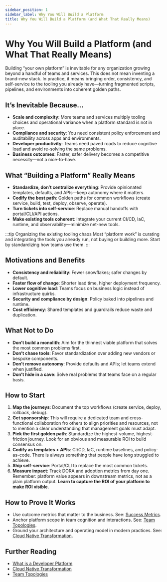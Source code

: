```yaml
---
sidebar_position: 1
sidebar_label: Why You Will Build a Platform
title: Why You Will Build a Platform (and What That Really Means)
---
```


# Why You Will Build a Platform (and What That Really Means)

Building “your own platform” is inevitable for any organization growing beyond a handful of teams and services. This does not mean inventing a brand-new stack. In practice, it means bringing order, consistency, and self-service to the tooling you already have—turning fragmented scripts, pipelines, and environments into coherent golden paths.

## It’s Inevitable Because…
- **Scale and complexity**: More teams and services multiply tooling choices and operational variance when a platform standard is not in place.
- **Compliance and security**: You need consistent policy enforcement and auditability across apps and environments.
- **Developer productivity**: Teams need paved roads to reduce cognitive load and avoid re-solving the same problems.
- **Business outcomes**: Faster, safer delivery becomes a competitive necessity—not a nice-to-have.

## What “Building a Platform” Really Means
- **Standardize, don’t centralize everything**: Provide opinionated templates, defaults, and APIs—keep autonomy where it matters.
- **Codify the best path**: Golden paths for common workflows (create service, build, test, deploy, observe, operate).
- **Turn tickets into self-service**: Replace manual handoffs with portal/CLI/API actions.
- **Make existing tools coherent**: Integrate your current CI/CD, IaC, runtime, and observability—minimize net-new tools.

:::tip Organizing the existing tooling chaos
Most “platform work” is curating and integrating the tools you already run, not buying or building more. Start by standardizing how teams use them.
:::

## Motivations and Benefits
- **Consistency and reliability**: Fewer snowflakes; safer changes by default.
- **Faster flow of change**: Shorter lead time, higher deployment frequency.
- **Lower cognitive load**: Teams focus on business logic instead of infrastructure quirks.
- **Security and compliance by design**: Policy baked into pipelines and runtime.
- **Cost efficiency**: Shared templates and guardrails reduce waste and duplication.

## What Not to Do
- **Don’t build a monolith**: Aim for the thinnest viable platform that solves the most common problems first.
- **Don’t chase tools**: Favor standardization over adding new vendors or bespoke components.
- **Don’t remove autonomy**: Provide defaults and APIs; let teams extend when justified.
- **Don’t hide in a cave**: Solve real problems that teams face on a regular basis.

## How to Start
1. **Map the journeys**: Document the top workflows (create service, deploy, rollback, debug).
2. **Get sponsorship**: This will require a dedicated team and cross-functional collaboration fro others to align priorities and resources, not to mention a clear understanding that management goals must adapt.
2. **Pick the first golden path**: Standardize the highest-volume, highest-friction journey. Look for an obvious and measurable ROI to build consensus on.
3. **Codify as templates + APIs**: CI/CD, IaC, runtime baselines, and policy-as-code. There is always something that people have long struggled to achieve.
4. **Ship self-service**: Portal/CLI to replace the most common tickets.
5. **Measure impact**: Track DORA and adoption metrics from day one. Remember: platform value appears in downstream metrics, not as a plain platform output. **Learn to capture the ROI of your platform to make ROI visible**.

## How to Prove It Works
- Use outcome metrics that matter to the business. See: [Success Metrics](../capabilities/success-metrics).
- Anchor platform scope in team cognition and interactions. See: [Team Topologies](../references/team-topologies).
- Ground your architecture and operating model in modern practices. See: [Cloud Native Transformation](../references/cloud-native-transformation).

## Further Reading
- [What is a Developer Platform](../concepts/platform-basic)
- [Cloud Native Transformation](../references/cloud-native-transformation)
- [Team Topologies](../references/team-topologies)
